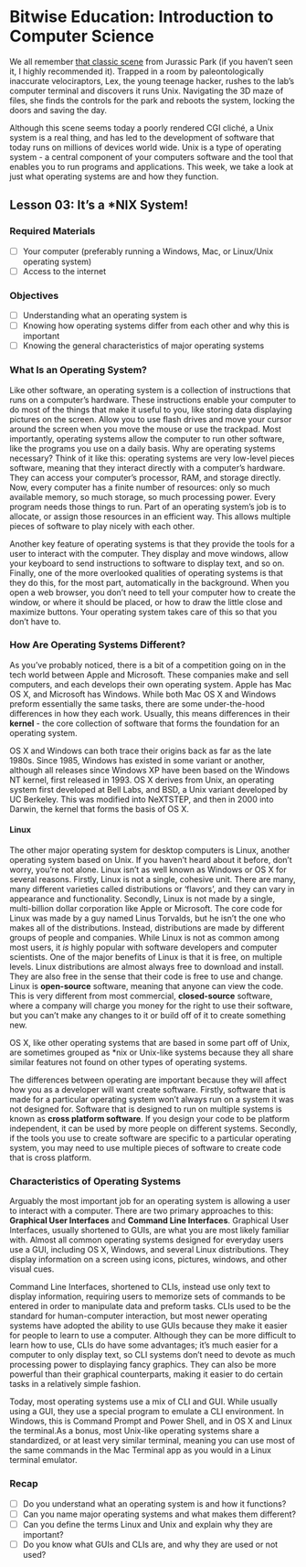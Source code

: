 # Bitwise Education: Introduction to Computer Science

We all remember [that classic scene](http://www.wired.com/2015/06/tech-time-warp-time-unix-saved-day-jurassic-park/) from Jurassic Park (if you haven’t seen it, I highly recommended it). Trapped in a room by paleontologically inaccurate velociraptors, Lex, the young teenage hacker, rushes to the lab’s computer terminal and discovers it runs Unix. Navigating the 3D maze of files, she finds the controls for the park and reboots the system, locking the doors and saving the day.

Although this scene seems today a poorly rendered CGI cliché, a Unix system is a real thing, and has led to the development of software that today runs on millions of devices world wide. Unix is a type of operating system - a central component of your computers software and the tool that enables you to run programs and applications. This week, we take a look at just what operating systems are and how they function.

## Lesson 03: It’s a *NIX System!
### Required Materials
* [ ] Your computer (preferably running a Windows, Mac, or Linux/Unix operating system)
* [ ] Access to the internet

### Objectives
* [ ] Understanding what an operating system is
* [ ] Knowing how operating systems differ from each other and why this is important
* [ ] Knowing the general characteristics of major operating systems

### What Is an Operating System?
Like other software, an operating system is a collection of instructions that runs on a computer’s hardware. These instructions enable your computer to do most of the things that make it useful to you, like storing data displaying pictures on the screen. Allow you to use flash drives and move your cursor around the screen when you move the mouse or use the trackpad. Most importantly, operating systems allow the computer to run other software, like the programs you use on a daily basis. Why are operating systems necessary? Think of it like this: operating systems are very low-level pieces software, meaning that they interact directly with a computer’s hardware. They can access your computer’s processor, RAM, and storage directly. Now, every computer has a finite number of resources: only so much available memory, so much storage, so much processing power. Every program needs those things to run. Part of an operating system’s job is to allocate, or assign those resources in an efficient way. This allows multiple pieces of software to play nicely with each other.

Another key feature of operating systems is that they provide the tools for a user to interact with the computer. They display  and move windows, allow your keyboard to send instructions to software to display text, and so on. Finally, one of the more overlooked qualities of operating systems is that they do this, for the most part, automatically in the background. When you open a web browser, you don’t need to tell your computer how to create the window, or where it should be placed, or how to draw the little close and maximize buttons. Your operating system takes care of this so that you don’t have to.

### How Are Operating Systems Different?
As you’ve probably noticed, there is a bit of a competition going on in the tech world between Apple and Microsoft. These companies make and sell computers, and each develops their own operating system. Apple has Mac OS X, and Microsoft has Windows. While both Mac OS X and Windows preform essentially the same tasks, there are some under-the-hood differences in how they each work. Usually, this means differences in their **kernel** - the core collection of software that forms the foundation for an operating system.

OS X and Windows can both trace their origins back as far as the late 1980s. Since 1985, Windows has existed in some variant or another, although all releases since Windows XP have been based on the Windows NT kernel, first released in 1993. OS X derives from Unix, an operating system first developed at Bell Labs, and BSD, a Unix variant developed by UC Berkeley. This was modified into NeXTSTEP, and then in 2000 into Darwin, the kernel that forms the basis of OS X.

#### Linux
The other major operating system for desktop computers is Linux, another operating system based on Unix. If you haven’t heard about it before, don’t worry, you’re not alone. Linux isn’t as well known as Windows or OS X for several reasons. Firstly, Linux is not a single, cohesive unit. There are many, many different varieties called distributions or ‘flavors’, and they can vary in appearance and functionality. Secondly, Linux is not made by a single, multi-billion dollar corporation like Apple or Microsoft. The core code for Linux was made by a guy named Linus Torvalds, but he isn’t the one who makes all of the distributions. Instead, distributions are made by different groups of people and companies. While Linux is not as common among most users, it *is* highly popular with software developers and computer scientists. One of the major benefits of Linux is that it is free, on multiple levels. Linux distributions are almost always free to download and install. They are also free in the sense that their code is free to use and change. Linux is **open-source** software, meaning that anyone can view the code. This is very different from most commercial, **closed-source** software, where a company will charge you money for the right to use their software, but you can’t make any changes to it or build off of it to create something new.

OS X, like other operating systems that are based in some part off of Unix, are sometimes grouped as *nix or Unix-like systems because they all share similar features not found on other types of operating systems.

The differences between operating are important because they will affect how you as a developer will want create software. Firstly, software that is made for a particular operating system won’t always run on a system it was not designed for. Software that is designed to run on multiple systems is known as **cross platform software**. If you design your code to be platform independent, it can be used by more people on different systems. Secondly, if the tools you use to create software are specific to a particular operating system, you may need to use multiple pieces of software to create code that is cross platform.

### Characteristics of Operating Systems
Arguably the most important job for an operating system is allowing a user to interact with a computer. There are two primary approaches to this: **Graphical User Interfaces** and **Command Line Interfaces**. Graphical User Interfaces, usually shortened to GUIs, are what you are most likely familiar with. Almost all common operating systems designed for everyday users use a GUI, including OS X, Windows, and several Linux distributions. They display information on a screen using icons, pictures, windows, and other visual cues.

Command Line Interfaces, shortened to CLIs, instead use only text to display information, requiring users to memorize sets of commands to be entered in order to manipulate data and preform tasks. CLIs used to be the standard for human-computer interaction, but most newer operating systems have adopted the ability to use GUIs because they make it easier for people to learn to use a computer. Although they can be more difficult to learn how to use, CLIs do have some advantages; it’s much easier for a computer to only display text, so CLI systems don’t need to devote as much processing power to displaying fancy graphics. They can also be more powerful than their graphical counterparts, making it easier to do certain tasks in a relatively simple fashion.

Today, most operating systems use a mix of CLI and GUI. While usually using a GUI, they use a special program to emulate a CLI environment. In Windows, this is Command Prompt and Power Shell, and in OS X and Linux the terminal.As a bonus, most Unix-like operating systems share a standardized, or at least very similar terminal, meaning you can use most of the same commands in the Mac Terminal app as you would in a Linux terminal emulator.

### Recap
* [ ] Do you understand what an operating system is and how it functions?
* [ ] Can you name major operating systems and what makes them different?
* [ ] Can you define the terms Linux and Unix and explain why they are important?
* [ ] Do you know what GUIs and CLIs are, and why they are used or not used?
